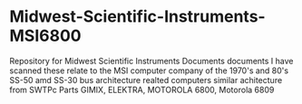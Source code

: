 # Midwest-Scientific-Instruments-MSI6800
Repository for Midwest Scientific Instruments Documents 
documents I have scanned
these relate to the MSI computer company of the 1970's and 80's 
SS-50 amd SS-30 bus architecture 
realted computers similar achitecture from SWTPc 
Parts GIMIX, ELEKTRA, MOTOROLA 6800, Motorola 6809
